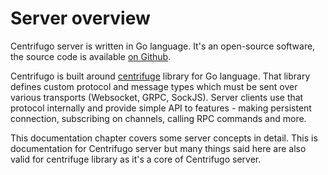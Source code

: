 # Server overview

Centrifugo server is written in Go language. It's an open-source software, the source code is available [on Github](https://github.com/centrifugal/centrifugo).

Centrifugo is built around [centrifuge](https://github.com/centrifugal/centrifuge) library for Go language. That library defines custom protocol and message types which must be sent over various transports (Websocket, GRPC, SockJS). Server clients use that protocol internally and provide simple API to features - making persistent connection, subscribing on channels, calling RPC commands and more.

This documentation chapter covers some server concepts in detail. This is documentation for Centrifugo server but many things said here are also valid for centrifuge library as it's a core of Centrifugo server. 
